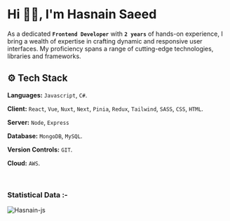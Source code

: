 
# Hi 👋🏻, I'm Hasnain Saeed

As a dedicated **`Frontend Developer`** with **`2 years`** of hands-on experience, I bring a wealth of expertise in crafting dynamic and responsive user interfaces. My proficiency spans a range of cutting-edge technologies, libraries and frameworks.


## ⚙️ Tech Stack

**Languages:** `Javascript`, `C#`.

**Client:** `React`, `Vue`, `Nuxt`, `Next`, `Pinia`, `Redux`, `Tailwind`, `SASS`, `CSS`, `HTML`.

**Server:** `Node`, `Express`

**Database:** `MongoDB`, `MySQL`.

**Version Controls:** `GIT`.

**Cloud:** `AWS`.


<br>

<h3>Statistical Data :-</h3>
<p><img align="center"
    src="http://github-profile-summary-cards.vercel.app/api/cards/profile-details?username=Hasnain-js&theme=github_dark"
    alt="Hasnain-js" 
    bg_color=#808080/>
</p>

